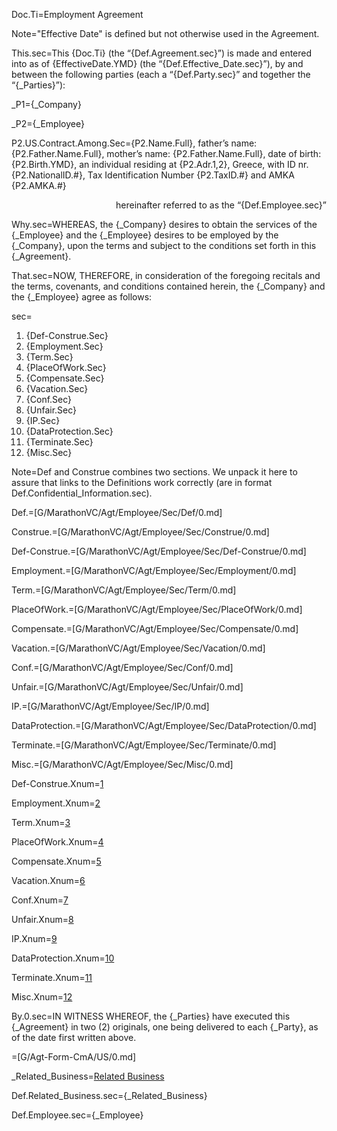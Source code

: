 Doc.Ti=Employment Agreement

Note="Effective Date" is defined but not otherwise used in the Agreement.

This.sec=This {Doc.Ti} (the “{Def.Agreement.sec}”) is made and entered into as of {EffectiveDate.YMD} (the “{Def.Effective_Date.sec}”), by and between the following parties (each a “{Def.Party.sec}” and together the “{_Parties}”):

_P1={_Company}

_P2={_Employee}

P2.US.Contract.Among.Sec={P2.Name.Full}, father’s name: {P2.Father.Name.Full}, mother’s name: {P2.Father.Name.Full}, date of birth: {P2.Birth.YMD}, an individual residing at {P2.Adr.1,2}, Greece, with ID nr. {P2.NationalID.#}, Tax Identification Number {P2.TaxID.#} and AMKA {P2.AMKA.#} <div align="right">hereinafter referred to as the “{Def.Employee.sec}”</div>

Why.sec=WHEREAS, the {_Company} desires to obtain the services of the {_Employee} and the {_Employee} desires to be employed by the {_Company}, upon the terms and subject to the conditions set forth in this {_Agreement}.

That.sec=NOW, THEREFORE, in consideration of the foregoing recitals and the terms, covenants, and conditions contained herein, the {_Company} and the {_Employee} agree as follows:

sec=<ol><li>{Def-Construe.Sec}</li><li>{Employment.Sec}</li><li>{Term.Sec}</li><li>{PlaceOfWork.Sec}</li><li>{Compensate.Sec}</li><li>{Vacation.Sec}</li><li>{Conf.Sec}</li><li>{Unfair.Sec}</li><li>{IP.Sec}</li><li>{DataProtection.Sec}</li><li>{Terminate.Sec}</li><li>{Misc.Sec}</li></ol>

Note=Def and Construe combines two sections.  We unpack it here to assure that links to the Definitions work correctly (are in format Def.Confidential_Information.sec).

Def.=[G/MarathonVC/Agt/Employee/Sec/Def/0.md]

Construe.=[G/MarathonVC/Agt/Employee/Sec/Construe/0.md]

Def-Construe.=[G/MarathonVC/Agt/Employee/Sec/Def-Construe/0.md]

Employment.=[G/MarathonVC/Agt/Employee/Sec/Employment/0.md]

Term.=[G/MarathonVC/Agt/Employee/Sec/Term/0.md]

PlaceOfWork.=[G/MarathonVC/Agt/Employee/Sec/PlaceOfWork/0.md]

Compensate.=[G/MarathonVC/Agt/Employee/Sec/Compensate/0.md]

Vacation.=[G/MarathonVC/Agt/Employee/Sec/Vacation/0.md]

Conf.=[G/MarathonVC/Agt/Employee/Sec/Conf/0.md]

Unfair.=[G/MarathonVC/Agt/Employee/Sec/Unfair/0.md]

IP.=[G/MarathonVC/Agt/Employee/Sec/IP/0.md]

DataProtection.=[G/MarathonVC/Agt/Employee/Sec/DataProtection/0.md]

Terminate.=[G/MarathonVC/Agt/Employee/Sec/Terminate/0.md]

Misc.=[G/MarathonVC/Agt/Employee/Sec/Misc/0.md]


Def-Construe.Xnum=<a href="#Def-Construe.Sec" class="xref">1</a>

Employment.Xnum=<a href="#Employment.Sec" class="xref">2</a>

Term.Xnum=<a href="#Term.Sec" class="xref">3</a>

PlaceOfWork.Xnum=<a href="#PlaceOfWork.Sec" class="xref">4</a>

Compensate.Xnum=<a href="#Compensate.Sec" class="xref">5</a>

Vacation.Xnum=<a href="#Vacation.Sec" class="xref">6</a>

Conf.Xnum=<a href="#Conf.Sec" class="xref">7</a>

Unfair.Xnum=<a href="#Unfair.Sec" class="xref">8</a>

IP.Xnum=<a href="#IP.Sec" class="xref">9</a>

DataProtection.Xnum=<a href="#DataProtection.Sec" class="xref">10</a>

Terminate.Xnum=<a href="#Terminate.Sec" class="xref">11</a>

Misc.Xnum=<a href="#Misc.Sec" class="xref">12</a>
	
By.0.sec=IN WITNESS WHEREOF, the {_Parties} have executed this {_Agreement} in two (2) originals, one being delivered to each {_Party}, as of the date first written above.

=[G/Agt-Form-CmA/US/0.md]

_Related_Business=<a href="#Def.Related_Business.sec" class="definedterm">Related Business</a>

Def.Related_Business.sec={_Related_Business}

Def.Employee.sec={_Employee}